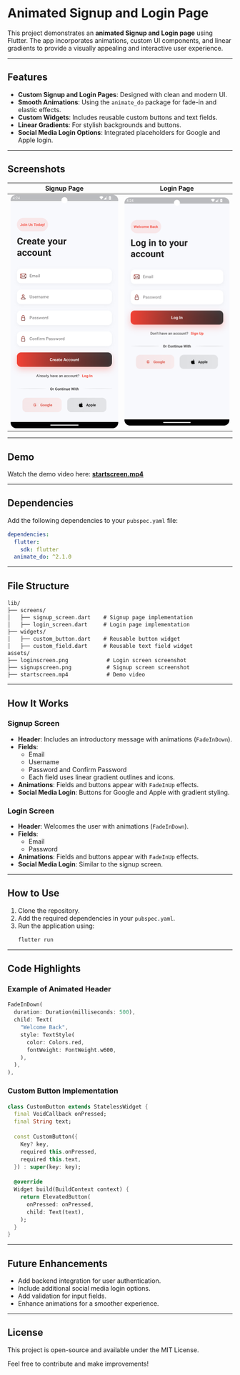# Animated Signup and Login Page

This project demonstrates an **animated Signup and Login page** using Flutter. The app incorporates animations, custom UI components, and linear gradients to provide a visually appealing and interactive user experience.

---

## Features

- **Custom Signup and Login Pages**: Designed with clean and modern UI.
- **Smooth Animations**: Using the `animate_do` package for fade-in and elastic effects.
- **Custom Widgets**: Includes reusable custom buttons and text fields.
- **Linear Gradients**: For stylish backgrounds and buttons.
- **Social Media Login Options**: Integrated placeholders for Google and Apple login.

---

## Screenshots

| Signup Page                     | Login Page                     |
|----------------------------------|---------------------------------|
| ![Signup](assets/signupscreen.png) | ![Login](assets/loginscreen.png) |

---

## Demo

Watch the demo video here: **[startscreen.mp4](assets/startscreen.mp4)**

---

## Dependencies

Add the following dependencies to your `pubspec.yaml` file:

```yaml
dependencies:
  flutter:
    sdk: flutter
  animate_do: ^2.1.0
```

---

## File Structure

```plaintext
lib/
├── screens/
│   ├── signup_screen.dart    # Signup page implementation
│   ├── login_screen.dart     # Login page implementation
├── widgets/
│   ├── custom_button.dart    # Reusable button widget
│   ├── custom_field.dart     # Reusable text field widget
assets/
├── loginscreen.png            # Login screen screenshot
├── signupscreen.png           # Signup screen screenshot
├── startscreen.mp4            # Demo video
```

---

## How It Works

### **Signup Screen**

- **Header**: Includes an introductory message with animations (`FadeInDown`).
- **Fields**: 
  - Email
  - Username
  - Password and Confirm Password
  - Each field uses linear gradient outlines and icons.
- **Animations**: Fields and buttons appear with `FadeInUp` effects.
- **Social Media Login**: Buttons for Google and Apple with gradient styling.

### **Login Screen**

- **Header**: Welcomes the user with animations (`FadeInDown`).
- **Fields**:
  - Email
  - Password
- **Animations**: Fields and buttons appear with `FadeInUp` effects.
- **Social Media Login**: Similar to the signup screen.

---

## How to Use

1. Clone the repository.
2. Add the required dependencies in your `pubspec.yaml`.
3. Run the application using:
   ```bash
   flutter run
   ```

---

## Code Highlights

### Example of Animated Header

```dart
FadeInDown(
  duration: Duration(milliseconds: 500),
  child: Text(
    "Welcome Back",
    style: TextStyle(
      color: Colors.red,
      fontWeight: FontWeight.w600,
    ),
  ),
),
```

### Custom Button Implementation

```dart
class CustomButton extends StatelessWidget {
  final VoidCallback onPressed;
  final String text;

  const CustomButton({
    Key? key,
    required this.onPressed,
    required this.text,
  }) : super(key: key);

  @override
  Widget build(BuildContext context) {
    return ElevatedButton(
      onPressed: onPressed,
      child: Text(text),
    );
  }
}
```

---

## Future Enhancements

- Add backend integration for user authentication.
- Include additional social media login options.
- Add validation for input fields.
- Enhance animations for a smoother experience.

---

## License

This project is open-source and available under the MIT License.

Feel free to contribute and make improvements!
